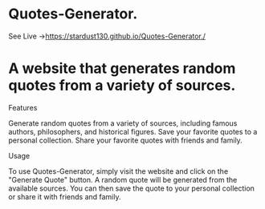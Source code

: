 # Quotes-Generator.
See Live ->https://stardust130.github.io/Quotes-Generator./

# A website that generates random quotes from a variety of sources.

Features

Generate random quotes from a variety of sources, including famous authors, philosophers, and historical figures.
Save your favorite quotes to a personal collection.
Share your favorite quotes with friends and family.

Usage

To use Quotes-Generator, simply visit the website and click on the "Generate Quote" button. A random quote will be generated from the available sources. You can then save the quote to your personal collection or share it with friends and family.

